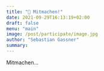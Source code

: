 ```yaml
---
title: "🐙 Mitmachen!"
date: 2021-09-29T16:13:19+02:00
draft: false
menu: "main"
image: /post/participate/image.jpg
author: "Sebastian Gassner"
summary: 
---
```


Mitmachen...